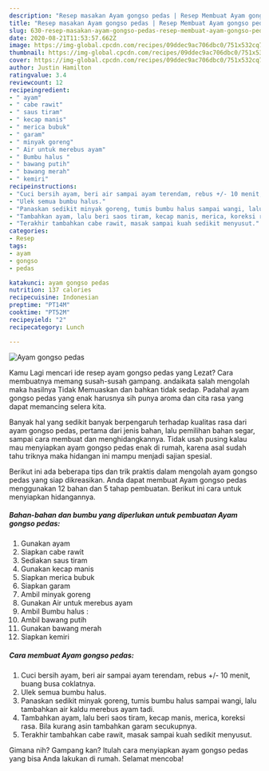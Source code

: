 ```yaml
---
description: "Resep masakan Ayam gongso pedas | Resep Membuat Ayam gongso pedas Yang Enak Dan Lezat"
title: "Resep masakan Ayam gongso pedas | Resep Membuat Ayam gongso pedas Yang Enak Dan Lezat"
slug: 630-resep-masakan-ayam-gongso-pedas-resep-membuat-ayam-gongso-pedas-yang-enak-dan-lezat
date: 2020-08-21T11:53:57.662Z
image: https://img-global.cpcdn.com/recipes/09ddec9ac706dbc0/751x532cq70/ayam-gongso-pedas-foto-resep-utama.jpg
thumbnail: https://img-global.cpcdn.com/recipes/09ddec9ac706dbc0/751x532cq70/ayam-gongso-pedas-foto-resep-utama.jpg
cover: https://img-global.cpcdn.com/recipes/09ddec9ac706dbc0/751x532cq70/ayam-gongso-pedas-foto-resep-utama.jpg
author: Justin Hamilton
ratingvalue: 3.4
reviewcount: 12
recipeingredient:
- " ayam"
- " cabe rawit"
- " saus tiram"
- " kecap manis"
- " merica bubuk"
- " garam"
- " minyak goreng"
- " Air untuk merebus ayam"
- " Bumbu halus "
- " bawang putih"
- " bawang merah"
- " kemiri"
recipeinstructions:
- "Cuci bersih ayam, beri air sampai ayam terendam, rebus +/- 10 menit, buang busa coklatnya."
- "Ulek semua bumbu halus."
- "Panaskan sedikit minyak goreng, tumis bumbu halus sampai wangi, lalu tambahkan air kaldu merebus ayam tadi."
- "Tambahkan ayam, lalu beri saos tiram, kecap manis, merica, koreksi rasa. Bila kurang asin tambahkan garam secukupnya."
- "Terakhir tambahkan cabe rawit, masak sampai kuah sedikit menyusut."
categories:
- Resep
tags:
- ayam
- gongso
- pedas

katakunci: ayam gongso pedas 
nutrition: 137 calories
recipecuisine: Indonesian
preptime: "PT14M"
cooktime: "PT52M"
recipeyield: "2"
recipecategory: Lunch

---
```



![Ayam gongso pedas](https://img-global.cpcdn.com/recipes/09ddec9ac706dbc0/751x532cq70/ayam-gongso-pedas-foto-resep-utama.jpg)

Kamu Lagi mencari ide resep ayam gongso pedas yang Lezat? Cara membuatnya memang susah-susah gampang. andaikata salah mengolah maka hasilnya Tidak Memuaskan dan bahkan tidak sedap. Padahal ayam gongso pedas yang enak harusnya sih punya aroma dan cita rasa yang dapat memancing selera kita.

Banyak hal yang sedikit banyak berpengaruh terhadap kualitas rasa dari ayam gongso pedas, pertama dari jenis bahan, lalu pemilihan bahan segar, sampai cara membuat dan menghidangkannya. Tidak usah pusing kalau mau menyiapkan ayam gongso pedas enak di rumah, karena asal sudah tahu triknya maka hidangan ini mampu menjadi sajian spesial.




Berikut ini ada beberapa tips dan trik praktis dalam mengolah ayam gongso pedas yang siap dikreasikan. Anda dapat membuat Ayam gongso pedas menggunakan 12 bahan dan 5 tahap pembuatan. Berikut ini cara untuk menyiapkan hidangannya.

<!--inarticleads1-->

##### Bahan-bahan dan bumbu yang diperlukan untuk pembuatan Ayam gongso pedas:

1. Gunakan  ayam
1. Siapkan  cabe rawit
1. Sediakan  saus tiram
1. Gunakan  kecap manis
1. Siapkan  merica bubuk
1. Siapkan  garam
1. Ambil  minyak goreng
1. Gunakan  Air untuk merebus ayam
1. Ambil  Bumbu halus :
1. Ambil  bawang putih
1. Gunakan  bawang merah
1. Siapkan  kemiri




<!--inarticleads2-->

##### Cara membuat Ayam gongso pedas:

1. Cuci bersih ayam, beri air sampai ayam terendam, rebus +/- 10 menit, buang busa coklatnya.
1. Ulek semua bumbu halus.
1. Panaskan sedikit minyak goreng, tumis bumbu halus sampai wangi, lalu tambahkan air kaldu merebus ayam tadi.
1. Tambahkan ayam, lalu beri saos tiram, kecap manis, merica, koreksi rasa. Bila kurang asin tambahkan garam secukupnya.
1. Terakhir tambahkan cabe rawit, masak sampai kuah sedikit menyusut.




Gimana nih? Gampang kan? Itulah cara menyiapkan ayam gongso pedas yang bisa Anda lakukan di rumah. Selamat mencoba!
